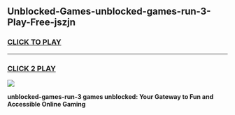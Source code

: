 
## Unblocked-Games-unblocked-games-run-3-Play-Free-jszjn
<h3>
<a href="https://premium76.site?title=unblocked-games-run-3&ref=12A">CLICK TO PLAY</a></h3>
<hr>

<h3>
<a href="https://premium76.site?title=unblocked-games-run-3&ref=12A">CLICK 2 PLAY</a>
  
</h3>

<a href="https://premium76.site?title=unblocked-games-run-3&ref=12A"><img src="https://clearcache.store/games.png"></a>


**unblocked-games-run-3 games unblocked: Your Gateway to Fun and Accessible Online Gaming**
